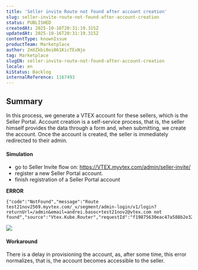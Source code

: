 ```yaml
---
title: 'Seller invite Route not found after account creation'
slug: seller-invite-route-not-found-after-account-creation
status: PUBLISHED
createdAt: 2025-10-16T20:31:19.315Z
updatedAt: 2025-10-16T20:31:19.315Z
contentType: knownIssue
productTeam: Marketplace
author: 2mXZkbi0oi061KicTExNjo
tag: Marketplace
slugEN: seller-invite-route-not-found-after-account-creation
locale: en
kiStatus: Backlog
internalReference: 1167493
---
```


## Summary


In this process, we generate a VTEX account for these sellers, which is the Seller Portal. Account creation is a self-service process, that is, the seller himself provides the data through a form and, when submitting, we create the account. Once the account is created, the seller is immediately redirected to their admin.


#### Simulation




- go to Seller Invite flow on: https://VTEX.myvtex.com/admin/seller-invite/
- register a new Seller Portal account.
- finish registration of a Seller Portal account

**ERROR**

    {"code":"NotFound","message":"Route test21nov2569.myvtex.com/_v/segment/admin-login/v1/login?returnUrl=/admin&email=andrei.basoc+test21nov2@vtex.com not found","source":"Vtex.Kube.Router","requestId":"f19875630eac47a588b2e32250292f4a"}


 ![](https://vtexhelp.zendesk.com/attachments/token/aoT6ZHSmrHyO7Te9aKKN1pRCQ/?name=image.png)


#### Workaround


There is a delay in provisioning the account, as, after some time, this error normalizes, that is, the account becomes accessible to the seller.



